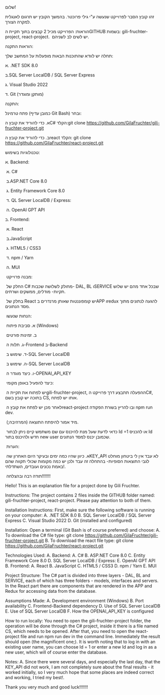 שלום! 

זהו קובץ הסבר לפרוייקט שנעשה ע"י גילי פרוכטר.
בהמשך הקובץ יש תרגום לאנגלית למקרה הצורך.

הוראות:
הפרוייקט מכיל 2 קבצים בתוך תקיית הGITHUB בשמות: gili-fruchter-project, react-project.  יש לשים לב לשניהם.

הוראות התקנה:

תחלה יש לוודא שהתוכנות הבאות מופעלות על המחשב שלך:

א. .NET SDK 8.0

ב.SQL Server LocalDB / SQL Server Express

ג. Visual Studio 2022 

ד. Git (מותקן ומוגדר)


התקנה:

פתח טרמינל (כמובן עדיף Git Bash) ובחר:

א. כדי להוריד את קובץ הC# הקלד:git clone https://github.com/GilaFruchter/gili-fruchter-project.git

ב. כדי להוריד את קובץ הreact הקלד: git clone https://github.com/GilaFruchter/react-project.git


טכנולוגיות בשימוש:

א. Backend:

 א. C#

 ב.ASP.NET Core 8.0

 ג. Entity Framework Core 8.0

 ד. QL Server LocalDB / Express:

 ה. OpenAI GPT API

ב. Frontend:

 א. React

 ב.JavaScript 

 ג. HTML5 / CSS3

 ד. npm / Yarn

 ה. MUI
 

 מבנה פרוייקט: 

 החלק של C# מחולק לשלושה שכבות- DAL, BL וSERVICE שבכל אחד מהם יש שלוש תקיות- מודלים, ממשקים ושרתים.

 בחלק של React יש קומפוננטות שאותן מרנדרים בAPP וredux להגעה לנתונים מתוך מסד הנתונים.


 הנחות שנעשו:

 א. סביבת פיתוח (Windows)

 ב. זמינות פורטים 

 ג. תלות ה-Frontend ב-Backend

 ד. שימוש ב-SQL Server LocalDB

 ה. שימוש ב-SQL Server LocalDB

 ו. כיצד מוגדר ה-OPENAI_API_KEY


 כיצד להפעיל באופן מקומי: 

 יש לפתוח את תקיית הgili-fruchter-project, ההפעלה תתבצע דרך פרוייקט הC#, בתוכה יש קובץ בשם CS, אותו יש לפתח.

 לאחר מכן יש לפתח את קובץ הreact-project ובו להריץ בשורת הפקודה npm run dev. 

 מיד אמור להיפתח התוצאה (המרהיבה;). 

 כדאי לדעת שעל מנת להיכנס עם שם משתמש קיים ניתן לבחור Id =1 או להכניס Id חדש ולהיכנס בתור new user שכמובן יכנס למסד הנתונים.


 הערות: 

 א. כיוון שהיו כמה ימים ובעיקר היום האחרון שהKEY_API לא עבד אין לי ביטחון מוחלט לגבי התוצאות הסופיות- בהתחלה זה עבד ולכן יש כמה מקומות שכולי תקווה שהם באמת נכונים ועובדים, השתדלתי!.

 תודה רבה ובהצלחה!!!!!!!

Hello! 
This is an explanation file for a project done by Gili Fruchter.

Instructions:
The project contains 2 files inside the GITHUB folder named: gili-fruchter-project, react-project. Please pay attention to both of them.

Installation Instructions:
First, make sure the following software is running on your computer:
A. .NET SDK 8.0
B. SQL Server LocalDB / SQL Server Express
C. Visual Studio 2022 
D. Git (installed and configured)

Installation:
Open a terminal (Git Bash is of course preferred) and choose:
A. To download the C# file type: git clone https://github.com/GilaFruchter/gili-fruchter-project.git
B. To download the react file type: git clone https://github.com/GilaFruchter/react-project.git

Technologies Used:
A. Backend:
 A. C#
 B. ASP.NET Core 8.0
 C. Entity Framework Core 8.0
 D. SQL Server LocalDB / Express:
 E. OpenAI GPT API
B. Frontend:
 A. React
 B. JavaScript 
 C. HTML5 / CSS3
 D. npm / Yarn
 E. MUI

Project Structure: 
The C# part is divided into three layers - DAL, BL and SERVICE, each of which has three folders - models, interfaces and servers.
In the React part there are components that are rendered in the APP and Redux for accessing data from the database.

Assumptions Made:
A. Development environment (Windows)
B. Port availability 
C. Frontend-Backend dependency 
D. Use of SQL Server LocalDB
E. Use of SQL Server LocalDB
F. How the OPENAI_API_KEY is configured

How to run locally: 
You need to open the gili-fruchter-project folder, the operation will be done through the C# project, inside it there is a file named CS, which needs to be opened.
After that, you need to open the react-project file and run npm run dev in the command line. 
Immediately the result should open (the magnificent one;). 
It is worth noting that to log in with an existing user name, you can choose Id = 1 or enter a new Id and log in as a new user, which will of course enter the database.

Notes: 
A. Since there were several days, and especially the last day, that the KEY_API did not work, I am not completely sure about the final results - it worked initially, so I very much hope that some places are indeed correct and working, I tried my best!. 

Thank you very much and good luck!!!!!!!
